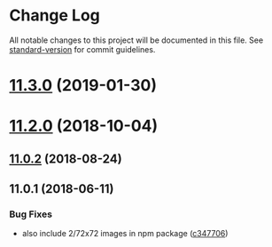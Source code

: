 # Change Log

All notable changes to this project will be documented in this file. See [standard-version](https://github.com/conventional-changelog/standard-version) for commit guidelines.

<a name="11.3.0"></a>
# [11.3.0](https://github.com/makepanic/twemoji-clean/compare/v11.2.0...v11.3.0) (2019-01-30)



<a name="11.2.0"></a>
# [11.2.0](https://github.com/makepanic/twemoji-clean/compare/v11.0.2...v11.2.0) (2018-10-04)



<a name="11.0.2"></a>
## [11.0.2](https://github.com/makepanic/twemoji-clean/compare/v11.0.1...v11.0.2) (2018-08-24)



<a name="11.0.1"></a>
## 11.0.1 (2018-06-11)


### Bug Fixes

* also include 2/72x72 images in npm package ([c347706](https://github.com/makepanic/twemoji-clean/commit/c347706))
